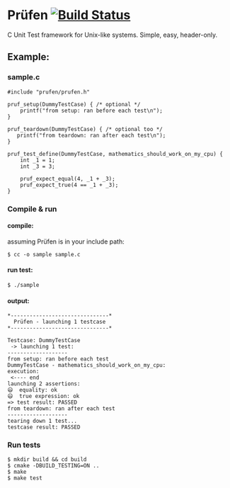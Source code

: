 # Prüfen [![Build Status](https://travis-ci.org/jonathangingras/prufen.svg?branch=master)](https://travis-ci.org/jonathangingras/prufen)

C Unit Test framework for Unix-like systems. Simple, easy, header-only.

## Example:

### sample.c

    #include "prufen/prufen.h"

    pruf_setup(DummyTestCase) { /* optional */
        printf("from setup: ran before each test\n");
    }

    pruf_teardown(DummyTestCase) { /* optional too */
       printf("from teardown: ran after each test\n");
    }
    
    pruf_test_define(DummyTestCase, mathematics_should_work_on_my_cpu) {
    	int _1 = 1;
    	int _3 = 3;
    
    	pruf_expect_equal(4, _1 + _3);
    	pruf_expect_true(4 == _1 + _3);
    }

### Compile & run

#### compile:
assuming Prüfen is in your include path:

    $ cc -o sample sample.c

#### run test:

    $ ./sample

#### output:
    *-------------------------------*
      Prüfen - launching 1 testcase 
    *-------------------------------*
    
    Testcase: DummyTestCase
     -> launching 1 test:
    -------------------
    from setup: ran before each test
    DummyTestCase - mathematics_should_work_on_my_cpu:
    execution:
     <---- end
    launching 2 assertions:
    😃  equality: ok
    😃  true expression: ok
    => ️test result: PASSED
    from teardown: ran after each test
    -------------------
    tearing down 1 test...
    testcase result: PASSED

### Run tests
    $ mkdir build && cd build
    $ cmake -DBUILD_TESTING=ON ..
    $ make
    $ make test
